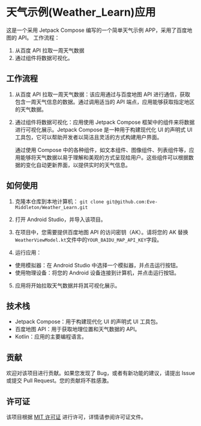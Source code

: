 # 天气示例(Weather_Learn)应用

这是一个采用 Jetpack Compose 编写的一个简单天气示例 APP，采用了百度地图的 API。
工作流程：
1. 从百度 API 拉取一周天气数据
2. 通过组件将数据可视化。

## 工作流程

1. 从百度 API 拉取一周天气数据：该应用通过与百度地图 API 进行通信，获取包含一周天气信息的数据。通过调用适当的 API 端点，应用能够获取指定地区的天气数据。

2. 通过组件将数据可视化：应用使用 Jetpack Compose 框架中的组件来将数据进行可视化展示。Jetpack Compose 是一种用于构建现代化 UI 的声明式 UI 工具包，它可以帮助开发者以简洁且灵活的方式构建用户界面。

   通过使用 Compose 中的各种组件，如文本组件、图像组件、列表组件等，应用能够将天气数据以易于理解和美观的方式呈现给用户。这些组件可以根据数据的变化自动更新界面，以提供实时的天气信息。

## 如何使用

1. 克隆本仓库到本地计算机：
    `git clone git@github.com:Eve-Middleton/Weather_Learn.git`

2. 打开 Android Studio，并导入该项目。

3. 在项目中，您需要提供百度地图 API 的访问密钥（AK）。请将您的 AK 替换 `WeatherViewModel.kt`文件中的`YOUR_BAIDU_MAP_API_KEY`字段。

4. 运行应用：

- 使用模拟器：在 Android Studio 中选择一个模拟器，并点击运行按钮。
- 使用物理设备：将您的 Android 设备连接到计算机，并点击运行按钮。

5. 应用将开始拉取天气数据并将其可视化展示。

## 技术栈

- Jetpack Compose：用于构建现代化 UI 的声明式 UI 工具包。
- 百度地图 API：用于获取地理位置和天气数据的 API。
- Kotlin：应用的主要编程语言。

## 贡献

欢迎对该项目进行贡献。如果您发现了 Bug，或者有新功能的建议，请提出 Issue 或提交 Pull Request。您的贡献将不胜感激。

## 许可证

该项目根据 [MIT 许可证](LICENSE) 进行许可，详情请参阅许可证文件。